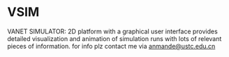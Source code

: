 # VSIM
VANET SIMULATOR: 2D platform with a graphical user interface provides detailed visualization and animation of simulation runs with lots of relevant pieces of information.
for info plz contact me via anmande@ustc.edu.cn
